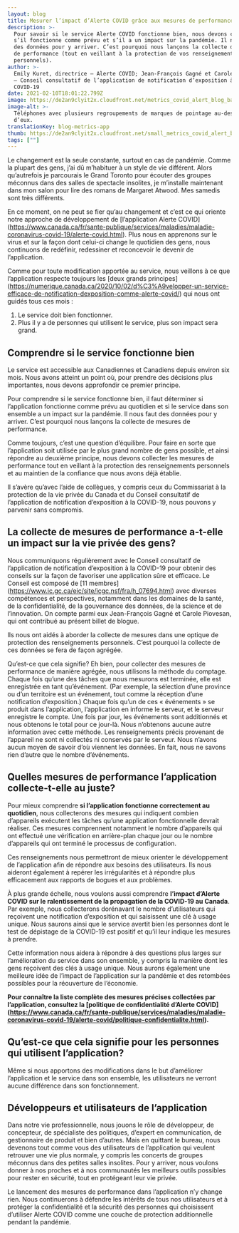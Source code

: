 ```yaml
---
layout: blog
title: Mesurer l’impact d’Alerte COVID grâce aux mesures de performance
description: >-
  Pour savoir si le service Alerte COVID fonctionne bien, nous devons comprendre
  s’il fonctionne comme prévu et s’il a un impact sur la pandémie. Il nous faut
  des données pour y arriver. C’est pourquoi nous lançons la collecte de mesures
  de performance (tout en veillant à la protection de vos renseignements
  personnels).
author: >-
  Emily Kuret, directrice – Alerte COVID; Jean-François Gagné et Carole Piovesan
  – Conseil consultatif de l’application de notification d’exposition à la
  COVID-19
date: 2021-02-10T18:01:22.799Z
image: https://de2an9clyit2x.cloudfront.net/metrics_covid_alert_blog_banner_d83e1f15da.jpg
image-alt: >-
  Téléphones avec plusieurs regroupements de marques de pointage au-dessus
  d’eux.
translationKey: blog-metrics-app
thumb: https://de2an9clyit2x.cloudfront.net/small_metrics_covid_alert_blog_banner_d83e1f15da.jpg
tags: [""]
---
```

Le changement est la seule constante, surtout en cas de pandémie. Comme la plupart des gens, j’ai dû m’habituer à un style de vie différent. Alors qu’autrefois je parcourais le Grand Toronto pour écouter des groupes méconnus dans des salles de spectacle insolites, je m’installe maintenant dans mon salon pour lire des romans de Margaret Atwood. Mes samedis sont très différents.

En ce moment, on ne peut se fier qu’au changement et c’est ce qui oriente notre approche de développement de [l’application Alerte COVID] (https://www.canada.ca/fr/sante-publique/services/maladies/maladie-coronavirus-covid-19/alerte-covid.html). Plus nous en apprenons sur le virus et sur la façon dont celui-ci change le quotidien des gens, nous continuons de redéfinir, redessiner et reconcevoir le devenir de l’application.

Comme pour toute modification apportée au service, nous veillons à ce que l’application respecte toujours les [deux grands principes] (https://numerique.canada.ca/2020/10/02/d%C3%A9velopper-un-service-efficace-de-notification-dexposition-comme-alerte-covid/) qui nous ont guidés tous ces mois :

1. Le service doit bien fonctionner.
2. Plus il y a de personnes qui utilisent le service, plus son impact sera grand.

## Comprendre si le service fonctionne bien

Le service est accessible aux Canadiennes et Canadiens depuis environ six mois. Nous avons atteint un point où, pour prendre des décisions plus importantes, nous devons approfondir ce premier principe.

Pour comprendre si le service fonctionne bien, il faut déterminer si l’application fonctionne comme prévu au quotidien et si le service dans son ensemble a un impact sur la pandémie. Il nous faut des données pour y arriver. C’est pourquoi nous lançons la collecte de mesures de performance.

Comme toujours, c’est une question d’équilibre. Pour faire en sorte que l’application soit utilisée par le plus grand nombre de gens possible, et ainsi répondre au deuxième principe, nous devons collecter les mesures de performance tout en veillant à la protection des renseignements personnels et au maintien de la confiance que nous avons déjà établie.

Il s’avère qu’avec l’aide de collègues, y compris ceux du Commissariat à la protection de la vie privée du Canada et du Conseil consultatif de l’application de notification d’exposition à la COVID-19, nous pouvons y parvenir sans compromis.

## La collecte de mesures de performance a-t-elle un impact sur la vie privée des gens?

Nous communiquons régulièrement avec le Conseil consultatif de l’application de notification d’exposition à la COVID-19 pour obtenir des conseils sur la façon de favoriser une application sûre et efficace. Le Conseil est composé de [11 membres] (https://www.ic.gc.ca/eic/site/icgc.nsf/fra/h_07694.html) avec diverses compétences et perspectives, notamment dans les domaines de la santé, de la confidentialité, de la gouvernance des données, de la science et de l’innovation. On compte parmi eux Jean-François Gagné et Carole Piovesan, qui ont contribué au présent billet de blogue.

Ils nous ont aidés à aborder la collecte de mesures dans une optique de protection des renseignements personnels. C’est pourquoi la collecte de ces données se fera de façon agrégée.

Qu’est-ce que cela signifie? Eh bien, pour collecter des mesures de performance de manière agrégée, nous utilisons la méthode du comptage. Chaque fois qu’une des tâches que nous mesurons est terminée, elle est enregistrée en tant qu’événement. (Par exemple, la sélection d’une province ou d’un territoire est un événement, tout comme la réception d’une notification d’exposition.) Chaque fois qu’un de ces « événements » se produit dans l’application, l’application en informe le serveur, et le serveur enregistre le compte. Une fois par jour, les événements sont additionnés et nous obtenons le total pour ce jour-là. Nous n’obtenons aucune autre information avec cette méthode. Les renseignements précis provenant de l’appareil ne sont ni collectés ni conservés par le serveur. Nous n’avons aucun moyen de savoir d’où viennent les données. En fait, nous ne savons rien d’autre que le nombre d’événements.

## Quelles mesures de performance l’application collecte-t-elle au juste?

Pour mieux comprendre **si l’application fonctionne correctement au quotidien**, nous collecterons des mesures qui indiquent combien d’appareils exécutent les tâches qu’une application fonctionnelle devrait réaliser. Ces mesures comprennent notamment le nombre d’appareils qui ont effectué une vérification en arrière-plan chaque jour ou le nombre d’appareils qui ont terminé le processus de configuration.

Ces renseignements nous permettront de mieux orienter le développement de l’application afin de répondre aux besoins des utilisateurs. Ils nous aideront également à repérer les irrégularités et à répondre plus efficacement aux rapports de bogues et aux problèmes.

À plus grande échelle, nous voulons aussi comprendre **l’impact d’Alerte COVID sur le ralentissement de la propagation de la COVID-19 au Canada**. Par exemple, nous collecterons dorénavant le nombre d’utilisateurs qui reçoivent une notification d’exposition et qui saisissent une clé à usage unique. Nous saurons ainsi que le service avertit bien les personnes dont le test de dépistage de la COVID-19 est positif et qu’il leur indique les mesures à prendre.

Cette information nous aidera à répondre à des questions plus larges sur l’amélioration du service dans son ensemble, y compris la manière dont les gens reçoivent des clés à usage unique. Nous aurons également une meilleure idée de l’impact de l’application sur la pandémie et des retombées possibles pour la réouverture de l’économie.

**Pour connaître la liste complète des mesures précises collectées par l’application, consultez la [politique de confidentialité d’Alerte COVID] (https://www.canada.ca/fr/sante-publique/services/maladies/maladie-coronavirus-covid-19/alerte-covid/politique-confidentialite.html).**

## Qu’est-ce que cela signifie pour les personnes qui utilisent l’application?

Même si nous apportons des modifications dans le but d’améliorer l’application et le service dans son ensemble, les utilisateurs ne verront aucune différence dans son fonctionnement.

## Développeurs et utilisateurs de l’application

Dans notre vie professionnelle, nous jouons le rôle de développeur, de concepteur, de spécialiste des politiques, d’expert en communication, de gestionnaire de produit et bien d’autres. Mais en quittant le bureau, nous devenons tout comme vous des utilisateurs de l’application qui veulent retrouver une vie plus normale, y compris les concerts de groupes méconnus dans des petites salles insolites. Pour y arriver, nous voulons donner à nos proches et à nos communautés les meilleurs outils possibles pour rester en sécurité, tout en protégeant leur vie privée.

Le lancement des mesures de performance dans l’application n’y change rien. Nous continuerons à défendre les intérêts de tous nos utilisateurs et à protéger la confidentialité et la sécurité des personnes qui choisissent d’utiliser Alerte COVID comme une couche de protection additionnelle pendant la pandémie.


